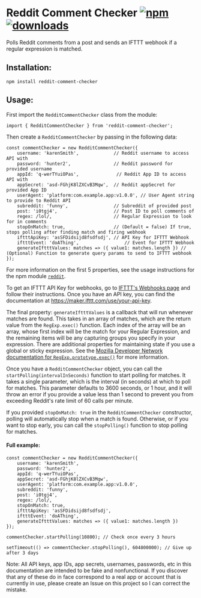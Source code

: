 # Reddit Comment Checker [![npm][npm-image]][npm-url] [![downloads][downloads-image]][downloads-url]

[npm-image]: https://img.shields.io/npm/v/reddit-comment-checker.svg
[npm-url]: https://npmjs.org/package/reddit-comment-checker
[downloads-image]: https://img.shields.io/npm/dm/reddit-comment-checker.svg
[downloads-url]: https://npmjs.org/package/reddit-comment-checker

Polls Reddit comments from a post and sends an IFTTT webhook if a regular expression is matched.

## Installation:
```
npm install reddit-comment-checker
```

## Usage:

First import the `RedditCommentChecker` class from the module:
```
import { RedditCommentChecker } from 'reddit-comment-checker';
```

Then create a `RedditCommentChecker` by passing in the following data:
```
const commentChecker = new RedditCommentChecker({
    username: 'karenSmith',             // Reddit username to access API with
    password: 'hunter2',                // Reddit password for provided username
    appId: 'q-werTYuiOPas',              // Reddit App ID to access API with
    appSecret: 'asd-FGhjK8lZXCvB3Mqw',  // Reddit appSecret for provided App ID
    userAgent: 'platform:com.example.app:v1.0.0', // User Agent string to provide to Reddit API
    subreddit: 'funny',                 // Subreddit of provided post
    post: 'i0tgj4',                     // Post ID to poll comments of
    regex: /lol/,                       // Regular Expression to look for in comments
    stopOnMatch: true,                  // (Default = false) If true, stops polling after finding match and firing webhook
    iftttApiKey: 'asSFDidsijd8fsdfsdj', // API Key for IFTTT Webhook
    iftttEvent: 'doAThing',                 // Event for IFTTT Webhook
    generateIftttValues: matches => ({ value1: matches.length }) // (Optional) Function to generate query params to send to IFTTT webhook
});
```

For more information on the first 5 properties, see the usage instructions for the npm module [`reddit`](https://github.com/feross/reddit).

To get an IFTTT API Key for webhooks, go to [IFTTT's Webhooks page](https://ifttt.com/maker_webhooks) and follow their instructions. Once you have an API key, you can find the documentation at https://maker.ifttt.com/use/your-api-key.

The final property: `generateIftttValues` is a callback that will run whenever matches are found. This takes in an array of matches, which are the return value from the `RegExp.exec()` function. Each index of the array will be an array, whose first index will be the match for your Regular Expression, and the remaining items will be any capturing groups you specify in your expression. There are additional properties for maintaining state if you use a global or sticky expression. See the [Mozilla Developer Network documentation for `RegExp.prototype.exec()`](https://developer.mozilla.org/en-US/docs/Web/JavaScript/Reference/Global_Objects/RegExp/exec) for more information.

Once you have a `RedditCommentChecker` object, you can call the `startPolling(intervalInSeconds)` function to start polling for matches. It takes a single parameter, which is the interval (in seconds) at which to poll for matches. This parameter defaults to 3600 seconds, or 1 hour, and it will throw an error if you provide a value less than 1 second to prevent you from exceeding Reddit's rate limit of 60 calls per minute.

If you provided `stopOnMatch: true` in the `RedditCommentChecker` constructor, polling will automatically stop when a match is found. Otherwise, or if you want to stop early, you can call the `stopPolling()` function to stop polling for matches.

#### Full example:
```
const commentChecker = new RedditCommentChecker({
    username: 'karenSmith',
    password: 'hunter2',
    appId: 'q-werTYuiOPas',
    appSecret: 'asd-FGhjK8lZXCvB3Mqw',
    userAgent: 'platform:com.example.app:v1.0.0',
    subreddit: 'funny',
    post: 'i0tgj4',
    regex: /lol/,
    stopOnMatch: true,
    iftttApiKey: 'asSFDidsijd8fsdfsdj',
    iftttEvent: 'doAThing',
    generateIftttValues: matches => ({ value1: matches.length })
});

commentChecker.startPolling(10800); // Check once every 3 hours

setTimeout(() => commentChecker.stopPolling(), 604800000); // Give up after 3 days
```

Note: All API keys, app IDs, app secrets, usernames, passwords, etc in this documentation are intended to be fake and nonfunctional. If you discover that any of these do in face correspond to a real app or account that is currently in use, please create an Issue on this project so I can correct the mistake.

